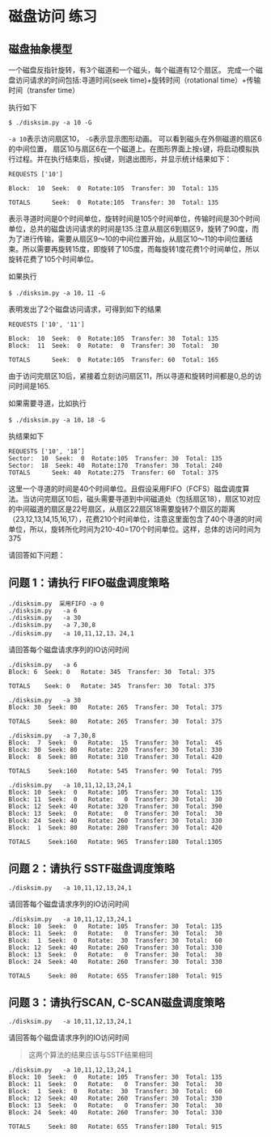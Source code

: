 # 磁盘访问 练习

## 磁盘抽象模型

一个磁盘反指针旋转，有3个磁道和一个磁头，每个磁道有12个扇区。
完成一个磁盘访问请求的时间包括:寻道时间(seek time)+旋转时间（rotational time）+传输时间（transfer time）

执行如下

```
$ ./disksim.py -a 10 -G
```

`-a 10`表示访问扇区10， `-G`表示显示图形动画。
可以看到磁头在外侧磁道的扇区6的中间位置， 扇区10与扇区6在一个磁道上。在图形界面上按`s`键，将启动模拟执行过程。并在执行结束后，按`q`键，则退出图形，并显示统计结果如下：

```
REQUESTS ['10']

Block:  10  Seek:  0  Rotate:105  Transfer: 30  Total: 135

TOTALS      Seek:  0  Rotate:105  Transfer: 30  Total: 135
```

表示寻道时间是0个时间单位，旋转时间是105个时间单位，传输时间是30个时间单位，总共的磁盘访问请求的时间是135.注意从扇区6到扇区9，旋转了90度，而为了进行传输，需要从扇区9～10的中间位置开始，从扇区10～11的中间位置结束。所以需要再旋转15度，即旋转了105度，而每旋转1度花费1个时间单位，所以旋转花费了105个时间单位。

如果执行

```
$ ./disksim.py -a 10，11 -G
```
表明发出了2个磁盘访问请求，可得到如下的结果
```
REQUESTS ['10', '11']

Block:  10  Seek:  0  Rotate:105  Transfer: 30  Total: 135
Block:  11  Seek:  0  Rotate:  0  Transfer: 30  Total:  30

TOTALS      Seek:  0  Rotate:105  Transfer: 60  Total: 165

```
由于访问完扇区10后，紧接着立刻访问扇区11，所以寻道和旋转时间都是0,总的访问时间是165.

如果需要寻道，比如执行

```
$ ./disksim.py -a 10，18 -G
```

执结果如下
```
REQUESTS ['10', '18’]
Sector:  10  Seek:  0  Rotate:105  Transfer: 30  Total: 135
Sector:  18  Seek: 40  Rotate:170  Transfer: 30  Total: 240
TOTALS      Seek: 40  Rotate:275  Transfer: 60  Total: 375
```
这里一个寻道的时间是40个时间单位。且假设采用FIFO（FCFS）磁盘调度算法。当访问完扇区10后，磁头需要寻道到中间磁道处（包括扇区18），扇区10对应的中间磁道的扇区是22号扇区，从扇区22扇区18需要旋转7个扇区的距离（23,12,13,14,15,16,17），花费210个时间单位，注意这里面包含了40个寻道的时间单位，所以，旋转所化时间为210-40=170个时间单位。这样，总体的访问时间为375


请回答如下问题：

## 问题 1：请执行 FIFO磁盘调度策略

```
./disksim.py  采用FIFO -a 0
./disksim.py   -a 6
./disksim.py   -a 30
./disksim.py   -a 7,30,8
./disksim.py   -a 10,11,12,13，24,1
```
请回答每个磁盘请求序列的IO访问时间


```
./disksim.py   -a 6
Block: 6  Seek: 0   Rotate: 345  Transfer: 30  Total: 375 

TOTALS    Seek: 0   Rotate: 345  Transfer: 30  Total: 375
```
```
./disksim.py   -a 30
Block: 30  Seek: 80   Rotate: 265  Transfer: 30  Total: 375 

TOTALS     Seek: 80   Rotate: 265  Transfer: 30  Total: 375
```
```
./disksim.py   -a 7,30,8
Block:  7  Seek:  0   Rotate:  15  Transfer: 30  Total:  45
Block: 30  Seek: 80   Rotate: 220  Transfer: 30  Total: 330
Block:  8  Seek: 80   Rotate: 310  Transfer: 30  Total: 420

TOTALS     Seek:160   Rotate: 545  Transfer: 90  Total: 795
```
```
./disksim.py   -a 10,11,12,13,24,1
Block: 10  Seek:  0   Rotate: 105  Transfer: 30  Total: 135
Block: 11  Seek:  0   Rotate:   0  Transfer: 30  Total:  30
Block: 12  Seek: 40   Rotate: 320  Transfer: 30  Total: 390
Block: 13  Seek:  0   Rotate:   0  Transfer: 30  Total:  30
Block: 24  Seek: 40   Rotate: 260  Transfer: 30  Total: 330
Block:  1  Seek: 80   Rotate: 280  Transfer: 30  Total: 420

TOTALS     Seek:160   Rotate: 965  Transfer:180  Total:1305
```

## 问题 2：请执行 SSTF磁盘调度策略
```
./disksim.py   -a 10,11,12,13,24,1
```
请回答每个磁盘请求序列的IO访问时间

```
./disksim.py   -a 10,11,12,13,24,1
Block: 10  Seek:  0   Rotate: 105  Transfer: 30  Total: 135
Block: 11  Seek:  0   Rotate:   0  Transfer: 30  Total:  30
Block:  1  Seek:  0   Rotate:  30  Transfer: 30  Total:  60
Block: 12  Seek: 40   Rotate: 260  Transfer: 30  Total: 330
Block: 13  Seek:  0   Rotate:   0  Transfer: 30  Total:  30
Block: 24  Seek: 40   Rotate: 260  Transfer: 30  Total: 330

TOTALS     Seek: 80   Rotate: 655  Transfer:180  Total: 915
```

## 问题 3：请执行SCAN, C-SCAN磁盘调度策略
```
./disksim.py   -a 10,11,12,13,24,1
```
请回答每个磁盘请求序列的IO访问时间
> 这两个算法的结果应该与SSTF结果相同

```
./disksim.py   -a 10,11,12,13,24,1
Block: 10  Seek:  0   Rotate: 105  Transfer: 30  Total: 135
Block: 11  Seek:  0   Rotate:   0  Transfer: 30  Total:  30
Block:  1  Seek:  0   Rotate:  30  Transfer: 30  Total:  60
Block: 12  Seek: 40   Rotate: 260  Transfer: 30  Total: 330
Block: 13  Seek:  0   Rotate:   0  Transfer: 30  Total:  30
Block: 24  Seek: 40   Rotate: 260  Transfer: 30  Total: 330

TOTALS     Seek: 80   Rotate: 655  Transfer:180  Total: 915
```


